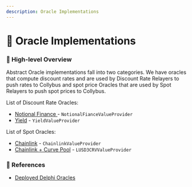 ```yaml
---
description: Oracle Implementations
---
```


# 🧱 Oracle Implementations

### 🔎 High-level Overview

Abstract Oracle implementations fall into two categories. We have oracles that compute discount rates and are used by Discount Rate Relayers to push rates to Collybus and spot price Oracles that are used by Spot Relayers to push spot prices to Collybus.

List of Discount Rate Oracles:

* [Notional Finance ](notional-finance-fcash.md)- `NotionalFianceValueProvider`
* [Yield](yield-protocol-fytoken.md) - `YieldValueProvider`

List of Spot Oracles:

* [Chainlink](chainlink-underlier-feed.md) - `ChainlinkValueProvider`
* [Chainlink + Curve Pool](chainlink-+-curve-lp-token-feed.md) - `LUSD3CRVValueProvider`

### 📘 References

* [Deployed Delphi Oracles](https://github.com/fiatdao/changelog/tree/0693456e1938288734b79a24e9ac3be4a0ef6661/deployment)
